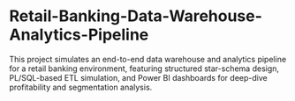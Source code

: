 # Retail-Banking-Data-Warehouse-Analytics-Pipeline
This project simulates an end-to-end data warehouse and analytics pipeline for a retail banking environment, featuring structured star-schema design, PL/SQL-based ETL simulation, and Power BI dashboards for deep-dive profitability and segmentation analysis.

